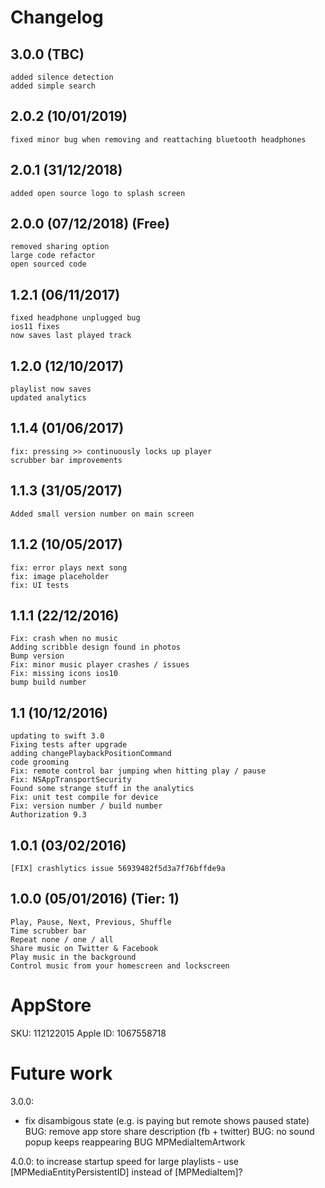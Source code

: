# Changelog

## 3.0.0 (TBC)
    added silence detection
    added simple search

## 2.0.2 (10/01/2019) 
    fixed minor bug when removing and reattaching bluetooth headphones

## 2.0.1 (31/12/2018)
    added open source logo to splash screen

## 2.0.0 (07/12/2018) (Free)
    removed sharing option
    large code refactor
    open sourced code

## 1.2.1 (06/11/2017)
    fixed headphone unplugged bug
    ios11 fixes
    now saves last played track

## 1.2.0 (12/10/2017)
    playlist now saves
    updated analytics

## 1.1.4 (01/06/2017)
    fix: pressing >> continuously locks up player
    scrubber bar improvements

## 1.1.3 (31/05/2017)
    Added small version number on main screen

## 1.1.2 (10/05/2017)
    fix: error plays next song
    fix: image placeholder
    fix: UI tests

## 1.1.1 (22/12/2016)
    Fix: crash when no music
    Adding scribble design found in photos
    Bump version
    Fix: minor music player crashes / issues
    Fix: missing icons ios10
    bump build number

## 1.1 (10/12/2016)
    updating to swift 3.0
    Fixing tests after upgrade
    adding changePlaybackPositionCommand
    code grooming
    Fix: remote control bar jumping when hitting play / pause
    Fix: NSAppTransportSecurity
    Found some strange stuff in the analytics
    Fix: unit test compile for device
    Fix: version number / build number
    Authorization 9.3

## 1.0.1 (03/02/2016)
    [FIX] crashlytics issue 56939482f5d3a7f76bffde9a

## 1.0.0 (05/01/2016) (Tier: 1)
    Play, Pause, Next, Previous, Shuffle
    Time scrubber bar
    Repeat none / one / all
    Share music on Twitter & Facebook
    Play music in the background
    Control music from your homescreen and lockscreen

# AppStore

SKU: 112122015
Apple ID: 1067558718

# Future work

3.0.0:
* fix disambigous state (e.g. is paying but remote shows paused state)
BUG: remove app store share description (fb + twitter)
BUG: no sound popup keeps reappearing
BUG MPMediaItemArtwork

4.0.0:
to increase startup speed for large playlists - use [MPMediaEntityPersistentID] instead of [MPMediaItem]?
